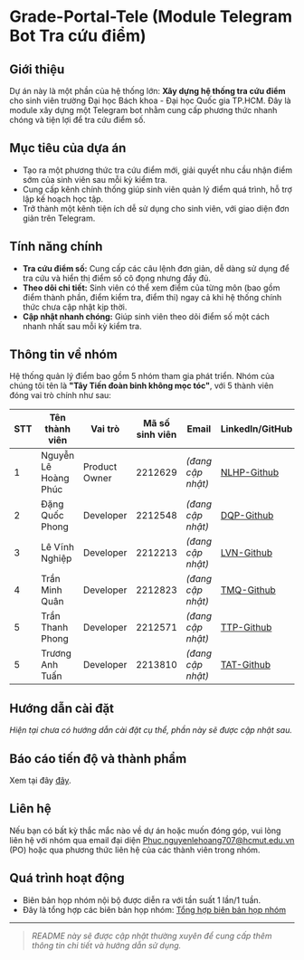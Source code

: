 # Grade-Portal-Tele (Module Telegram Bot Tra cứu điểm)

## Giới thiệu
Dự án này là một phần của hệ thống lớn: **Xây dựng hệ thống tra cứu điểm** cho sinh viên trường Đại học Bách khoa - Đại học Quốc gia TP.HCM. Đây là module xây dựng một Telegram bot nhằm cung cấp phương thức nhanh chóng và tiện lợi để tra cứu điểm số.

## Mục tiêu của dựa án
- Tạo ra một phương thức tra cứu điểm mới, giải quyết nhu cầu nhận điểm sớm của sinh viên sau mỗi kỳ kiểm tra.
- Cung cấp kênh chính thống giúp sinh viên quản lý điểm quá trình, hỗ trợ lập kế hoạch học tập.
- Trở thành một kênh tiện ích dễ sử dụng cho sinh viên, với giao diện đơn giản trên Telegram.

## Tính năng chính
- **Tra cứu điểm số:** Cung cấp các câu lệnh đơn giản, dễ dàng sử dụng để tra cứu và hiển thị điểm số cô đọng nhưng đầy đủ.
- **Theo dõi chi tiết:** Sinh viên có thể xem điểm của từng môn (bao gồm điểm thành phần, điểm kiểm tra, điểm thi) ngay cả khi hệ thống chính thức chưa cập nhật kịp thời.
- **Cập nhật nhanh chóng:** Giúp sinh viên theo dõi điểm số một cách nhanh nhất sau mỗi kỳ kiểm tra.

## Thông tin về nhóm
Hệ thống quản lý điểm bao gồm 5 nhóm tham gia phát triển. Nhóm của chúng tôi tên là **"Tây Tiến đoàn binh không mọc tóc"**, với 5 thành viên đóng vai trò chính như sau:

| STT | Tên thành viên               | Vai trò      | Mã số sinh viên | Email               | LinkedIn/GitHub |
|-----|------------------------------|--------------|-----------------|--------------------|----------------|
| 1   | Nguyễn Lê Hoàng Phúc         | Product Owner| 2212629          | *(đang cập nhật)*  | [NLHP-Github](https://github.com/Huangfu1204) |
| 2   | Đặng Quốc Phong              | Developer    | 2212548          | *(đang cập nhật)*  | [DQP-Github](https://github.com/phongdang17183) |
| 3   | Lê Vĩnh Nghiệp               | Developer    | 2212213          | *(đang cập nhật)*  | [LVN-Github](https://github.com/vinhnghiep0811) |
| 4   | Trần Minh Quân               | Developer    | 2212823          | *(đang cập nhật)*  | [TMQ-Github](https://github.com/Dopalan) |
| 5   | Trần Thanh Phong             | Developer    | 2212571          | *(đang cập nhật)*  | [TTP-Github](https://github.com/rabbit-204) |
| 5   | Trương Anh Tuấn              | Developer    | 2213810          | *(đang cập nhật)*  | [TAT-Github](https://github.com/tuntrng) |

## Hướng dẫn cài đặt
*Hiện tại chưa có hướng dẫn cài đặt cụ thể, phần này sẽ được cập nhật sau.*

## Báo cáo tiến độ và thành phẩm
Xem tại đây [đây](https://github.com/dath-241/grade-portal-tele/blob/main/Gerneral_Report.md#%C4%91a%CC%81nh-gia%CC%81-t%E1%BB%95ng-th%E1%BB%83-nh%C3%B3m).

## Liên hệ
Nếu bạn có bất kỳ thắc mắc nào về dự án hoặc muốn đóng góp, vui lòng liên hệ với nhóm qua email đại diện [Phuc.nguyenlehoang707@hcmut.edu.vn](Phuc.nguyenlehoang707@hcmut.edu.vn) (PO) hoặc qua phương thức liên hệ của các thành viên trong nhóm.


## Quá trình hoạt động
- Biên bản họp nhóm nội bộ được diễn ra với tần suất 1 lần/1 tuần.
- Đây là tổng hợp các biên bản họp nhóm: [Tổng hợp biên bản họp nhóm](https://www.canva.com/design/DAGS_GR8W7c/3DhbcAFdo0-Ls1OseWj3og/view?utm_content=DAGS_GR8W7c&utm_campaign=designshare&utm_medium=link&utm_source=editor)

---
  
> *README này sẽ được cập nhật thường xuyên để cung cấp thêm thông tin chi tiết và hướng dẫn sử dụng.*
